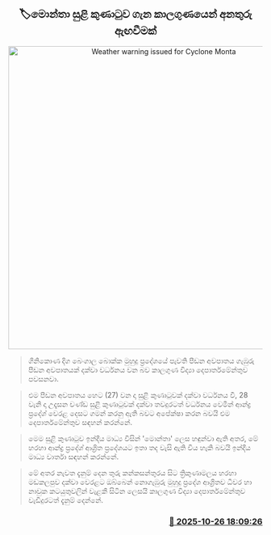 <p align='center'><b><h2 align='center' title='Weather warning issued for Cyclone Monta'>🏷මොන්තා සුළි කුණාටුව ගැන කාලගුණයෙන් අනතුරු ඇඟවීමක්</h2></b></p>
<p align='center'><img src='https://helakuru.sgp1.cdn.digitaloceanspaces.com/esana/images/lib/weather-warning[1].jpg' width='600' alt='Weather warning issued for Cyclone Monta'></p>

> ගිනිකොණ දිග බෙංගාල බොක්ක මුහුදු ප්‍රදේශයේ පැවති පීඩන අවපාතය ගැඹුරු පීඩන අවපාතයක් දක්වා වර්ධනය වන බව කාලගුණ විද්‍යා දෙපාර්තමේන්තුව පවසනවා.

> එම පීඩන අවපාතය හෙට (27) වන දා සුළි කුණාටුවක් දක්වා වර්ධනය වී, 28 වැනි දා උදෑසන චණ්ඩ සුළි කුණාටුවක් දක්වා තවදුරටත් වර්ධනය වෙමින් ආන්ද්‍ර ප්‍රදේශ් වෙරළ දෙසට ගමන් කරනු ඇති බවට අපේක්ෂා කරන බවයි එම දෙපාර්තමේන්තුව සඳහන් කරන්නේ.

> මෙම සුළි කුණාටුව ඉන්දීය මාධ්‍ය විසින් 'මොන්තා' ලෙස හඳුන්වා ඇති අතර, මේ හරහා ආන්ද්‍ර ප්‍රදේශ් ආශ්‍රිත ප්‍රදේශයට ඉතා තද වැසි ඇති විය හැකි බවයි ඉන්දීය මාධ්‍ය වාර්තා සඳහන් කරන්නේ.

> මේ අතර නැවත දැනුම් දෙන තුරු කන්කසන්තුරය සිට ත්‍රිකුණාමලය හරහා මඩකලපුව දක්වා වෙරළට ඔබ්බෙන් නොගැඹුරු මුහුදු ප්‍රදේශ ආශ්‍රිතව ධීවර හා නාවුක කටයුතුවලින් වැළකී සිටින ලෙසයි කාලගුණ විද්‍යා දෙපාර්තමේන්තුව වැඩිදුරටත් දැනුම් දෙන්නේ.



<h3 align='right'><a href='https://www.helakuru.lk/esana/p/114803/'>📅 2025-10-26 18:09:26</a></h3>
